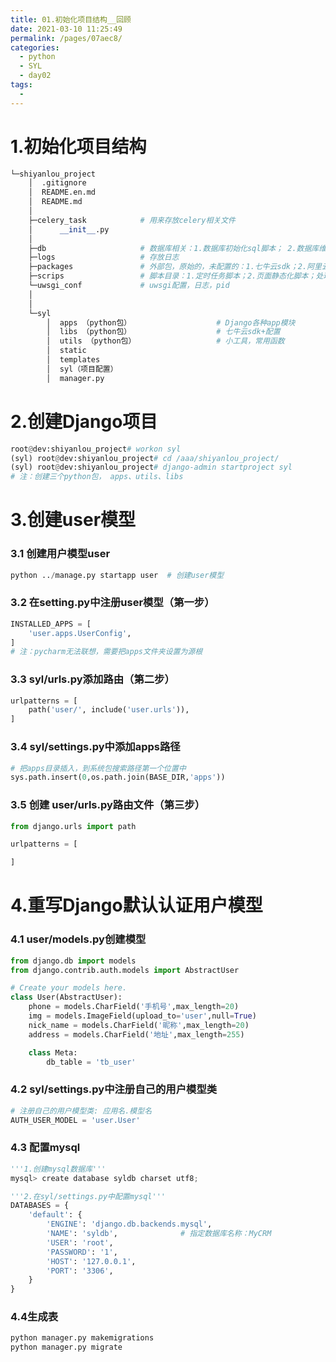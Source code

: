 ```yaml
---
title: 01.初始化项目结构__回顾
date: 2021-03-10 11:25:49
permalink: /pages/07aec8/
categories:
  - python
  - SYL
  - day02
tags:
  - 
---
```

# 1.初始化项目结构

```python
└─shiyanlou_project
    │  .gitignore
    │  README.en.md
    │  README.md
    │
    ├─celery_task            # 用来存放celery相关文件
    │      __init__.py
    │
    ├─db                     # 数据库相关：1.数据库初始化sql脚本； 2.数据库维护脚本，清理，备份脚本
    ├─logs                   # 存放日志
    ├─packages               # 外部包，原始的，未配置的：1.七牛云sdk；2.阿里云短信；
    ├─scrips                 # 脚本目录：1.定时任务脚本；2.页面静态化脚本；处理项目脚本
    └─uwsgi_conf             # uwsgi配置，日志，pid
    │
    │
    └─syl
        │  apps （python包）                   # Django各种app模块 
        │  libs （python包）                   # 七牛云sdk+配置
        │  utils （python包）                  # 小工具，常用函数
        │  static                 
        │  templates
        │  syl（项目配置）
        │  manager.py
```

# 2.创建Django项目

```python
root@dev:shiyanlou_project# workon syl
(syl) root@dev:shiyanlou_project# cd /aaa/shiyanlou_project/
(syl) root@dev:shiyanlou_project# django-admin startproject syl
# 注：创建三个python包， apps、utils、libs
```

# 3.创建user模型

### 3.1 创建用户模型user

```python
python ../manage.py startapp user  # 创建user模型
```

### 3.2 在setting.py中注册user模型（第一步）

```python
INSTALLED_APPS = [
    'user.apps.UserConfig',
]
# 注：pycharm无法联想，需要把apps文件夹设置为源根
```

### 3.3 syl/urls.py添加路由（第二步）

```python
urlpatterns = [
    path('user/', include('user.urls')),
]
```

### 3.4 syl/settings.py中添加apps路径

```python
# 把apps目录插入，到系统包搜索路径第一个位置中
sys.path.insert(0,os.path.join(BASE_DIR,'apps'))
```

### 3.5 创建 user/urls.py路由文件（第三步）

```python
from django.urls import path

urlpatterns = [

]
```

# 4.重写Django默认认证用户模型

### 4.1 user/models.py创建模型

```python
from django.db import models
from django.contrib.auth.models import AbstractUser

# Create your models here.
class User(AbstractUser):
    phone = models.CharField('手机号',max_length=20)
    img = models.ImageField(upload_to='user',null=True)
    nick_name = models.CharField('昵称',max_length=20)
    address = models.CharField('地址',max_length=255)

    class Meta:
        db_table = 'tb_user'
```

### 4.2 syl/settings.py中注册自己的用户模型类

```python
# 注册自己的用户模型类: 应用名.模型名
AUTH_USER_MODEL = 'user.User'
```

### 4.3 配置mysql

```python
'''1.创建mysql数据库'''
mysql> create database syldb charset utf8;

'''2.在syl/settings.py中配置mysql'''
DATABASES = {
    'default': {
        'ENGINE': 'django.db.backends.mysql',
        'NAME': 'syldb',              # 指定数据库名称：MyCRM
        'USER': 'root',
        'PASSWORD': '1',
        'HOST': '127.0.0.1',
        'PORT': '3306',
    }
}
```

### 4.4生成表

```python
python manager.py makemigrations
python manager.py migrate
```









